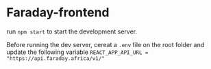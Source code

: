 # Faraday-frontend

run `npm start` to start the development server.

Before running the dev server, cereat a `.env` file on the root folder and update the following variable
`REACT_APP_API_URL = "https://api.faraday.africa/v1/"`
